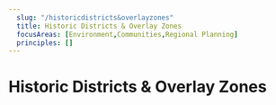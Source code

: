 ```yaml
---
  slug: "/historicdistricts&overlayzones"
  title: Historic Districts & Overlay Zones
  focusAreas: [Environment,Communities,Regional Planning]
  principles: []
---
```

# Historic Districts & Overlay Zones